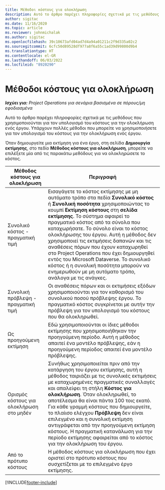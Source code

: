 ```yaml
---
title: Μέθοδοι κόστους για ολοκλήρωση
description: Αυτό το άρθρο παρέχει πληροφορίες σχετικά με τις μεθόδους που χρησιμοποιούνται για τον υπολογισμό του κόστους για την ολοκλήρωση ενός έργου.
author: sigitac
ms.date: 11/16/2020
ms.topic: article
ms.reviewer: johnmichalak
ms.author: sigitac
ms.openlocfilehash: 39c10673afd04ad7d4a94a01211c2f9d335a02c2
ms.sourcegitcommit: 6cfc50d89528df977a8f6a55c1ad39d99800d9b4
ms.translationtype: HT
ms.contentlocale: el-GR
ms.lasthandoff: 06/03/2022
ms.locfileid: "8920290"
---
```

# <a name="cost-to-complete-methods"></a>Μέθοδοι κόστους για ολοκλήρωση

_**Ισχύει για:** Project Operations για σενάρια βασισμένα σε πόρους/μη εφοδιασμένα_

Αυτό το άρθρο παρέχει πληροφορίες σχετικά με τις μεθόδους που χρησιμοποιούνται για τον υπολογισμό του κόστους για την ολοκλήρωση ενός έργου. Υπάρχουν πολλές μέθοδοι που μπορείτε να χρησιμοποιήσετε για τον υπολογισμό του κόστους για την ολοκλήρωση ενός έργου. 

Όταν δημιουργείτε μια εκτίμηση για ένα έργο, στη σελίδα **Δημιουργία εκτίμησης**, στο πεδίο **Μέθοδος κόστους για ολοκλήρωση**, μπορείτε να επιλέξετε μία από τις παρακάτω μεθόδους για να ολοκληρώσετε το κόστος.

| Μέθοδος κόστους για ολοκλήρωση    | Περιγραφή                                                                                                                                                                                                                                                                                                                                                                                                                                                                                        |
|------------------------------|----------------------------------------------------------------------------------------------------------------------------------------------------------------------------------------------------------------------------------------------------------------------------------------------------------------------------------------------------------------------------------------------------------------------------------------------------------------------------------------------------|
| Συνολικό κόστος - πραγματική τιμή            | Εισαγάγετε το κόστος εκτίμησης με μη αυτόματο τρόπο στα πεδία **Συνολικό κόστος** ή **Συνολική ποσότητα** χρησιμοποιώντας το κουμπί **Εκτίμηση κόστους** στη **σελίδα εκτίμησης**. Το σύστημα αφαιρεί το πραγματικό κόστος από τα σύνολα που καταχωρήσατε. Το σύνολο είναι το κόστος ολοκλήρωσης του έργου. Αυτή η μέθοδος δεν χρησιμοποιεί τις εκτιμήσεις δαπανών και τις αναθέσεις πόρων που έχουν καταχωρηθεί στο Project Operations που έχει δημιουργηθεί εντός του Microsoft Dataverse. Το συνολικό κόστος ή η συνολική ποσότητα μπορούν να ενημερωθούν με μη αυτόματο τρόπο, ανάλογα με τις ανάγκες.  |
| Συνολική πρόβλεψη - πραγματική τιμή        | Οι αναθέσεις πόρων και οι εκτιμήσεις εξόδων χρησιμοποιούνται για τον καθορισμό του συνολικού ποσού πρόβλεψης έργου. Το πραγματικό κόστος συγκρίνεται με αυτήν την πρόβλεψη για τον υπολογισμό του κόστους που θα ολοκληρωθεί.                                                                                                                                                                                                                                                                          |
| Ως προηγούμενη εκτίμηση         | Εδώ χρησιμοποιούνται οι ίδιες μέθοδοι εκτίμησης που χρησιμοποιήθηκαν την προηγούμενη περίοδο. Αυτή η μέθοδος απαιτεί ένα μοντέλο πρόβλεψης, εάν η προηγούμενη περίοδος απαιτεί ένα μοντέλο πρόβλεψης.                                                                                                                                                                                                                                                                                                                           |
| Ορισμός κόστους για ολοκλήρωση στο μηδέν | Συνήθως χρησιμοποιείται πριν από την κατάργηση του έργου εκτίμησης, αυτή η μέθοδος ταιριάζει με τις συνολικές εκτιμήσεις με καταχωρημένες πραγματικές συναλλαγές και απαλείφει τη στήλη **Κόστος για ολοκλήρωση**. Όταν ολοκληρωθεί, το αποτέλεσμα θα είναι πάντα 100 τοις εκατό. Για κάθε γραμμή κόστους που δημιουργείτε, το πλαίισο ελέγχου **Πρόβλεψη** δεν είναι επιλεγμένο και η συνολική εκτίμηση αντιγράφεται από την προηγούμενη εκτίμηση κόστους. Η πραγματική κατανάλωση για την περίοδο εκτίμησης αφαιρείται από το κόστος για την ολοκλήρωση του έργου.              |
| Από το πρότυπο κόστους           | Η μέθοδος κόστους για ολοκλήρωση που έχει οριστεί στο πρότυπο κόστους που συσχετίζεται με το επιλεγμένο έργο εκτίμησης.                                                                                                                                                                                                                                                                                                                                                                          |


[!INCLUDE[footer-include](../includes/footer-banner.md)]
